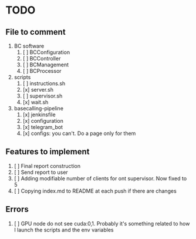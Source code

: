 # TODO
## File to comment
1. BC software
    1. [ ] BCConfiguration
    2. [ ] BCController
    3. [ ] BCManagement
    4. [ ] BCProcessor
2. scripts
    1. [ ] instructions.sh
    2. [x] server.sh
    3. [ ] supervisor.sh
    4. [x] wait.sh
3. basecalling-pipeline
   1. [x] jenkinsfile
   2. [x] configuration
   3. [x] telegram_bot
   4. [x] configs: you can't. Do a page only for them

## Features to implement
1. [ ] Final report construction
2. [ ] Send report to user
3. [ ] Adding modifiable number of clients for ont supervisor. Now fixed to 5
4. [ ] Copying index.md to README at each push if there are changes

## Errors 
1. [ ] GPU node do not see cuda:0,1. Probably it's something related to how I launch
the scripts and the env variables